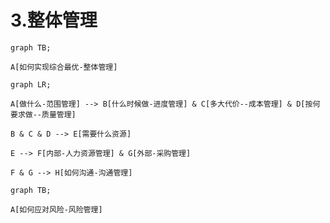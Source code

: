 # 3.整体管理

```mermaid
graph TB;

A[如何实现综合最优-整体管理]
```

```mermaid
graph LR;

A[做什么-范围管理] --> B[什么时候做-进度管理] & C[多大代价--成本管理] & D[按何要求做--质量管理]

B & C & D --> E[需要什么资源]

E --> F[内部-人力资源管理] & G[外部-采购管理]

F & G --> H[如何沟通-沟通管理]

```

```mermaid
graph TB;

A[如何应对风险-风险管理]
```
